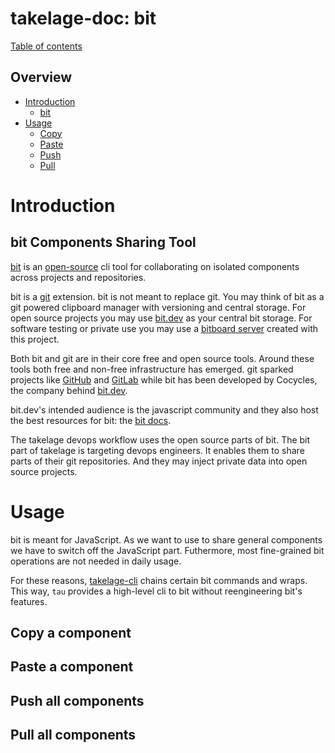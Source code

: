 # takelage-doc: bit

[Table of contents](../../README.md)

## Overview 

- [Introduction](#introduction)
  - [bit](#bit)
- [Usage](#usage)
  - [Copy](#copy)
  - [Paste](#paste)
  - [Push](#push)
  - [Pull](#pull)

<a name="introduction"/>

# Introduction

<a name="bit"/>

## bit Components Sharing Tool

[bit](https://docs.bit.dev/) is an 
[open-source](https://github.com/teambit/bit)
cli tool for collaborating on isolated components 
across projects and repositories.

bit is a 
[git](https://git-scm.com) extension.
bit is not meant to replace git.
You may think of bit as a git powered clipboard manager
with versioning and central storage.
For open source projects you may use 
[bit.dev](https://bit.dev)
as your central bit storage.
For software testing or private use you may use a 
[bitboard server](https://github.com/geospin-takelage/takelage-bit)
created with this project.

Both bit and git are in their core free and open source tools.
Around these tools both free and non-free infrastructure has emerged.
git sparked projects like 
[GitHub](https://github.com) and 
[GitLab](https://gitlab.com) while bit has been
developed by Cocycles, the company behind 
[bit.dev](https://bit.dev).

bit.dev's intended audience is the javascript community and
they also host the best resources for bit: 
the [bit docs](https://docs.bit.dev/docs/faq).

The takelage devops workflow uses the open source parts of bit.
The bit part of takelage is targeting devops engineers.
It enables them to share parts of their git repositories.
And they may inject private data into open source projects.

<a name="usage"/>

# Usage

bit is meant for JavaScript.
As we want to use to share general components
we have to switch off the JavaScript part.
Futhermore, most fine-grained bit operations 
are not needed in daily usage. 

For these reasons,
[takelage-cli](https://github.com/geospin-takelage/takelage-cli)
chains certain bit commands and wraps.
This way, `tau` provides a high-level cli to bit
without reengineering bit's features.

## Copy a component

<a name="copy"/>

## Paste a component

<a name="paste"/>

## Push all components

<a name="push"/>

## Pull all components

<a name="pull"/>

